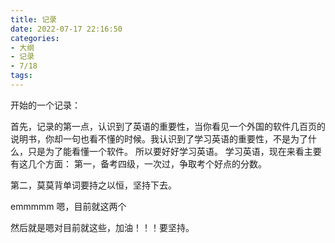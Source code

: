 ```yaml
---
title: 记录
date: 2022-07-17 22:16:50
categories: 
- 大纲
- 记录
- 7/18
tags:
---
```

  开始的一个记录：

  首先，记录的第一点，认识到了英语的重要性，当你看见一个外国的软件几百页的说明书，你却一句也看不懂的时候。我认识到了学习英语的重要性，不是为了什么，只是为了能看懂一个软件。
  所以要好好学习英语。
  学习英语，现在来看主要有这几个方面：
  第一，备考四级，一次过，争取考个好点的分数。

  第二，莫莫背单词要持之以恒，坚持下去。

  emmmmm 嗯，目前就这两个

  然后就是嗯对目前就这些，加油！！！要坚持。































